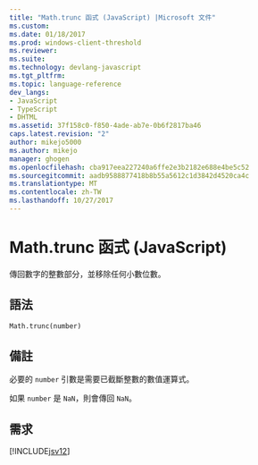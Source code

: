 ```yaml
---
title: "Math.trunc 函式 (JavaScript) |Microsoft 文件"
ms.custom: 
ms.date: 01/18/2017
ms.prod: windows-client-threshold
ms.reviewer: 
ms.suite: 
ms.technology: devlang-javascript
ms.tgt_pltfrm: 
ms.topic: language-reference
dev_langs:
- JavaScript
- TypeScript
- DHTML
ms.assetid: 37f158c0-f850-4ade-ab7e-0b6f2817ba46
caps.latest.revision: "2"
author: mikejo5000
ms.author: mikejo
manager: ghogen
ms.openlocfilehash: cba917eea227240a6ffe2e3b2182e688e4be5c52
ms.sourcegitcommit: aadb9588877418b8b55a5612c1d3842d4520ca4c
ms.translationtype: MT
ms.contentlocale: zh-TW
ms.lasthandoff: 10/27/2017
---
```

# <a name="mathtrunc-function-javascript"></a>Math.trunc 函式 (JavaScript)
傳回數字的整數部分，並移除任何小數位數。  
  
## <a name="syntax"></a>語法  
  
```vb  
Math.trunc(number)  
```  
  
## <a name="remarks"></a>備註  
 必要的 `number` 引數是需要已截斷整數的數值運算式。  
  
 如果 `number` 是 `NaN`，則會傳回 `NaN`。  
  
## <a name="requirements"></a>需求  
 [!INCLUDE[jsv12](../../javascript/reference/includes/jsv12-md.md)]